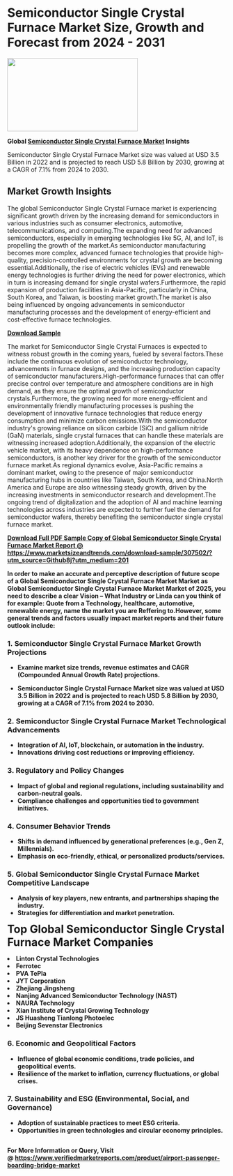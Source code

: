 <H1>Semiconductor Single Crystal Furnace Market Size, Growth and Forecast from 2024 - 2031</H1><img class="aligncenter size-medium wp-image-584254" src="https://thirdeyenews.in/wp-content/uploads/2024/09/Global-Market-Research-300x168.jpeg" alt="" width="300" height="168" /><p><strong>Global&nbsp;<a href="https://www.marketsizeandtrends.com/download-sample/307502/?utm_source=Github8j?utm_medium=201">Semiconductor Single Crystal Furnace Market</a> Insights</strong></p><p>Semiconductor Single Crystal Furnace Market size was valued at USD 3.5 Billion in 2022 and is projected to reach USD 5.8 Billion by 2030, growing at a CAGR of 7.1% from 2024 to 2030.</p><p><h2>Market Growth Insights</h2> <p>The global Semiconductor Single Crystal Furnace market is experiencing significant growth driven by the increasing demand for semiconductors in various industries such as consumer electronics, automotive, telecommunications, and computing.The expanding need for advanced semiconductors, especially in emerging technologies like 5G, AI, and IoT, is propelling the growth of the market.As semiconductor manufacturing becomes more complex, advanced furnace technologies that provide high-quality, precision-controlled environments for crystal growth are becoming essential.Additionally, the rise of electric vehicles (EVs) and renewable energy technologies is further driving the need for power electronics, which in turn is increasing demand for single crystal wafers.Furthermore, the rapid expansion of production facilities in Asia-Pacific, particularly in China, South Korea, and Taiwan, is boosting market growth.The market is also being influenced by ongoing advancements in semiconductor manufacturing processes and the development of energy-efficient and cost-effective furnace technologies.</p> <p><strong><a href="#">Download Sample</a></strong></p> <p>The market for Semiconductor Single Crystal Furnaces is expected to witness robust growth in the coming years, fueled by several factors.These include the continuous evolution of semiconductor technology, advancements in furnace designs, and the increasing production capacity of semiconductor manufacturers.High-performance furnaces that can offer precise control over temperature and atmosphere conditions are in high demand, as they ensure the optimal growth of semiconductor crystals.Furthermore, the growing need for more energy-efficient and environmentally friendly manufacturing processes is pushing the development of innovative furnace technologies that reduce energy consumption and minimize carbon emissions.With the semiconductor industry's growing reliance on silicon carbide (SiC) and gallium nitride (GaN) materials, single crystal furnaces that can handle these materials are witnessing increased adoption.Additionally, the expansion of the electric vehicle market, with its heavy dependence on high-performance semiconductors, is another key driver for the growth of the semiconductor furnace market.As regional dynamics evolve, Asia-Pacific remains a dominant market, owing to the presence of major semiconductor manufacturing hubs in countries like Taiwan, South Korea, and China.North America and Europe are also witnessing steady growth, driven by the increasing investments in semiconductor research and development.The ongoing trend of digitalization and the adoption of AI and machine learning technologies across industries are expected to further fuel the demand for semiconductor wafers, thereby benefiting the semiconductor single crystal furnace market.</p> <p><strong><a href="#"></p><p><span class=""><strong>Download Full PDF Sample Copy of Global Semiconductor Single Crystal Furnace Market Report</strong> @ <a href="https://www.marketsizeandtrends.com/download-sample/307502/?utm_source=Github8j?utm_medium=201" target="_blank">https://www.marketsizeandtrends.com/download-sample/307502/?utm_source=Github8j?utm_medium=201</a></span></p><p>In order to make an accurate and perceptive description of future scope of a Global&nbsp;Semiconductor Single Crystal Furnace Market Market as Global&nbsp;Semiconductor Single Crystal Furnace Market Market of 2025, you need to describe a clear Vision &ndash; What Industry or Linda can you think of for example: Quote from a Technology, healthcare, automotive, renewable energy, name the market you are Reffering to.However, some general trends and factors usually impact market reports and their future outlook include:</p><h3>1.&nbsp;<strong>Semiconductor Single Crystal Furnace Market Growth Projections</strong></h3><ul><li>Examine market size trends, revenue estimates and CAGR (Compounded Annual Growth Rate) projections.</li><li><p>Semiconductor Single Crystal Furnace Market size was valued at USD 3.5 Billion in 2022 and is projected to reach USD 5.8 Billion by 2030, growing at a CAGR of 7.1% from 2024 to 2030.</p></li></ul><h3>2.&nbsp;<strong>Semiconductor Single Crystal Furnace Market Technological Advancements</strong></h3><ul><li>Integration of AI, IoT, blockchain, or automation in the industry.</li><li>Innovations driving cost reductions or improving efficiency.</li></ul><h3>3.&nbsp;<strong>Regulatory and Policy Changes</strong></h3><ul><li>Impact of global and regional regulations, including sustainability and carbon-neutral goals.</li><li>Compliance challenges and opportunities tied to government initiatives.</li></ul><h3>4.&nbsp;<strong>Consumer Behavior Trends</strong></h3><ul><li>Shifts in demand influenced by generational preferences (e.g., Gen Z, Millennials).</li><li>Emphasis on eco-friendly, ethical, or personalized products/services.</li></ul><h3>5.&nbsp;<strong>Global Semiconductor Single Crystal Furnace Market Competitive Landscape</strong></h3><ul><li>Analysis of key players, new entrants, and partnerships shaping the industry.</li><li>Strategies for differentiation and market penetration.</li></ul><p data-pm-slice="1 1 []"><span style="color: inherit; font-family: inherit; font-size: 25px;">Top Global Semiconductor Single Crystal Furnace Market Companies</span></p><div class="" data-test-id=""><p><li>Linton Crystal Technologies</li><li> Ferrotec</li><li> PVA TePla</li><li> JYT Corporation</li><li> Zhejiang Jingsheng</li><li> Nanjing Advanced Semiconductor Technology (NAST)</li><li> NAURA Technology</li><li> Xian Institute of Crystal Growing Technology</li><li> JS Huasheng Tianlong Photoelec</li><li> Beijing Sevenstar Electronics</li></p></div><h3>6.&nbsp;<strong>Economic and Geopolitical Factors</strong></h3><ul><li>Influence of global economic conditions, trade policies, and geopolitical events.</li><li>Resilience of the market to inflation, currency fluctuations, or global crises.</li></ul><h3>7.&nbsp;<strong>Sustainability and ESG (Environmental, Social, and Governance)</strong></h3><ul><li>Adoption of sustainable practices to meet ESG criteria.</li><li>Opportunities in green technologies and circular economy principles.</li></ul><h2><strong style="font-size: 14px;">For More Information or Query, Visit @&nbsp;</strong><a style="background-color: #ffffff; font-size: 14px;" href="https://www.marketsizeandtrends.com/report/semiconductor-single-crystal-furnace-market/" target="_blank">https://www.verifiedmarketreports.com/product/airport-passenger-boarding-bridge-market</a></h2>